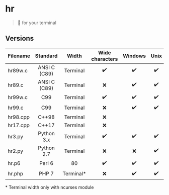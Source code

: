 # hr
> :straight_ruler: for your terminal

## Versions

| Filename |  Standard    |   Width  |  Wide characters |      Windows     |        Unix      |
|:---------|:------------:|:--------:|:----------------:|:----------------:|:----------------:|
| hr89w.c  | ANSI C (C89) | Terminal |:heavy_check_mark:|:heavy_check_mark:|:heavy_check_mark:|
| hr89.c   | ANSI C (C89) | Terminal |        :x:       |:heavy_check_mark:|:heavy_check_mark:|
| hr99w.c  | C99          | Terminal |:heavy_check_mark:|:heavy_check_mark:|:heavy_check_mark:|
| hr99.c   | C99          | Terminal |        :x:       |:heavy_check_mark:|:heavy_check_mark:|
| hr98.cpp | C++98        | Terminal |        :x:       |
| hr17.cpp | C++17        | Terminal |        :x:       |
| hr3.py   | Python 3.x   | Terminal |:heavy_check_mark:|:heavy_check_mark:|:heavy_check_mark:|
| hr2.py   | Python 2.7   | Terminal |        :x:       |        :x:       |:heavy_check_mark:|
| hr.p6    | Perl 6       |    80    |:heavy_check_mark:|:heavy_check_mark:|:heavy_check_mark:|
| hr.php   | PHP 7        | Terminal*|        :x:       |:heavy_check_mark:|:heavy_check_mark:| 

\* Terminal width only with ncurses module

